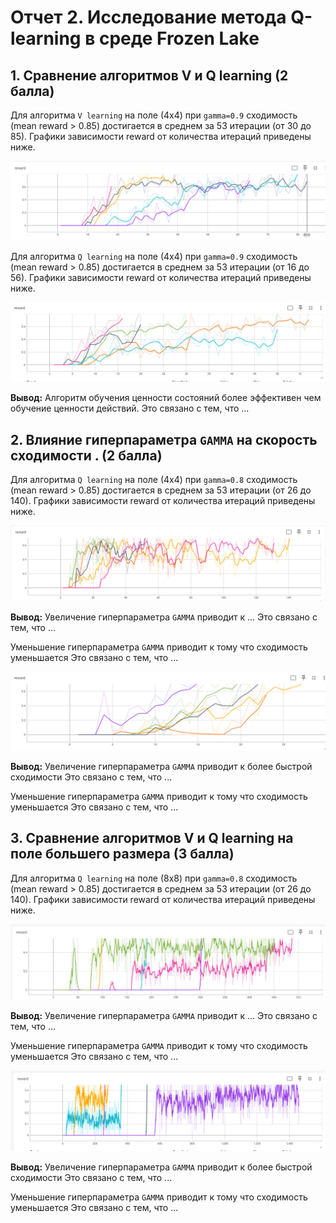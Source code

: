 # Отчет 2. Исследование метода Q-learning в среде Frozen Lake 

## 1. Сравнение алгоритмов V и Q learning (2 балла)
Для алгоритма `V learning` на поле (4х4) при `gamma=0.9` сходимость (mean reward > 0.85) достигается в среднем за 53 итерации (от 30 до 85). 
Графики зависимости reward от количества итераций приведены ниже. 

<img src="image/V.PNG"/>

Для алгоритма `Q learning` на поле (4х4) при `gamma=0.9` сходимость (mean reward > 0.85) достигается в среднем за 53 итерации (от 16 до 56). 
Графики зависимости reward от количества итераций приведены ниже. 

<img src="image/Q.PNG"/>

**Вывод:** Алгоритм обучения ценности состояний более эффективен чем обучение ценности действий. Это связано с тем, что ... 


## 2. Влияние гиперпараметра `GAMMA` на скорость сходимости . (2 балла)

Для алгоритма `Q learning` на поле (4х4) при `gamma=0.8` сходимость (mean reward > 0.85) достигается в среднем за 53 итерации (от 26 до 140). 
Графики зависимости reward от количества итераций приведены ниже. 

<img src="image/3S.PNG"/>

**Вывод:** Увеличение гиперпараметра `GAMMA` приводит к ... Это связано с тем, что ...   

Уменьшение гиперпараметра `GAMMA` приводит к тому что сходимость уменьшается Это связано с тем, что ... 


<img src="image/3SS.PNG"/>

**Вывод:** Увеличение гиперпараметра `GAMMA` приводит к более быстрой сходимости  Это связано с тем, что ...   

Уменьшение гиперпараметра `GAMMA` приводит к тому что сходимость уменьшается Это связано с тем, что ... 

## 3. Сравнение алгоритмов V и Q learning на поле большего размера (3 балла)

Для алгоритма `Q learning` на поле (8х8) при `gamma=0.8` сходимость (mean reward > 0.85) достигается в среднем за 53 итерации (от 26 до 140). 
Графики зависимости reward от количества итераций приведены ниже. 

<img src="image/s4q.PNG"/>

**Вывод:** Увеличение гиперпараметра `GAMMA` приводит к ... Это связано с тем, что ...   

Уменьшение гиперпараметра `GAMMA` приводит к тому что сходимость уменьшается Это связано с тем, что ... 


<img src="image/s4v.PNG"/>

**Вывод:** Увеличение гиперпараметра `GAMMA` приводит к более быстрой сходимости  Это связано с тем, что ...   

Уменьшение гиперпараметра `GAMMA` приводит к тому что сходимость уменьшается Это связано с тем, что ... 